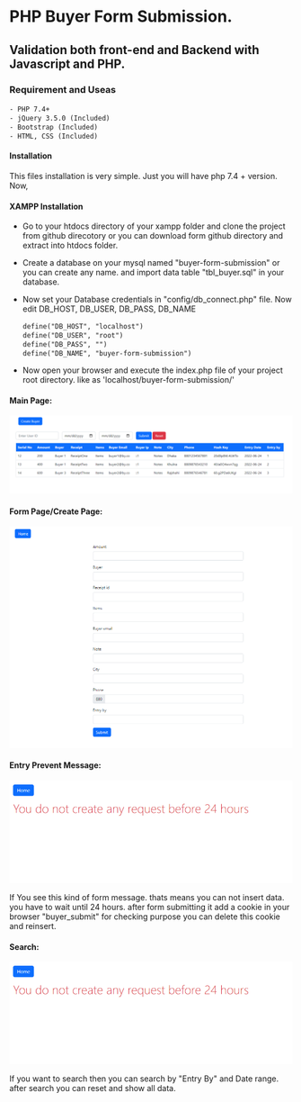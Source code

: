 # PHP Buyer Form Submission.

## Validation both front-end and Backend with Javascript and PHP.

### Requirement and Useas
    - PHP 7.4+
    - jQuery 3.5.0 (Included)
    - Bootstrap (Included)
    - HTML, CSS (Included)

#### Installation
This files installation is very simple. Just you will have php 7.4 + version.  Now,

#### XAMPP Installation
  - Go to your htdocs directory of your xampp folder and clone the project from github direcotory or you can download form github directory and extract into htdocs folder. 
  - Create a database on your mysql named "buyer-form-submission" or you can create any name. and import data table "tbl_buyer.sql" in your database.
  - Now set your Database credentials in "config/db_connect.php" file. Now edit DB_HOST, DB_USER, DB_PASS, DB_NAME
  
        define("DB_HOST", "localhost") 
        define("DB_USER", "root")
        define("DB_PASS", "")
        define("DB_NAME", "buyer-form-submission")

  - Now open your browser and execute the index.php file of your project root directory. like as 'localhost/buyer-form-submission/'

#### Main Page:
  ![Main page](/view/img/main.png)

#### Form Page/Create Page:
  ![Form page](/view/img/entry_form.png)


#### Entry Prevent Message:
  ![Form Prevent page](/view/img/entry_prevent.png)

If You see this kind of form message. thats means you can not insert data. you have to wait until 24 hours. after form submitting it add a cookie in your browser "buyer_submit" for checking purpose you can delete this cookie and reinsert.

#### Search:
  ![Search Form](/view/img/entry_prevent.png)

If you want to search then you can search by "Entry By" and Date range. after search you can reset and show all data.